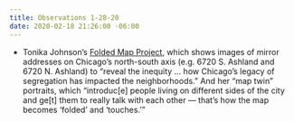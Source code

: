 ```yaml
---
title: Observations 1-28-20
date: 2020-02-18 21:26:00 -06:00
---
```


- Tonika Johnson’s [Folded Map Project](https://www.foldedmapproject.com/), which shows images of mirror addresses on Chicago’s north-south axis (e.g. 6720 S. Ashland and 6720 N. Ashland) to “reveal the inequity … how Chicago’s legacy of segregation has impacted the neighborhoods.” And her “map twin” portraits, which “introduc[e] people living on different sides of the city and ge[t] them to really talk with each other — that’s how the map becomes ‘folded’ and ‘touches.’”